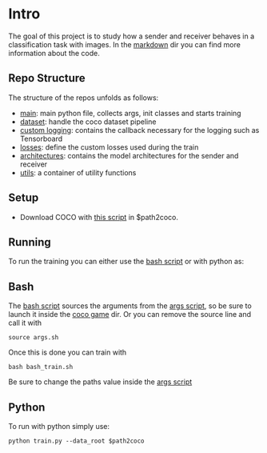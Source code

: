 # Intro

The goal of this project is to study how a sender and receiver behaves in a classification task with images. 
In the [markdown](markdowns) dir you can find more information about the code.


## Repo Structure

The structure of the repos unfolds as follows:

- [main](train.py): main python file, collects args, init classes and starts training
- [dataset](dataset.py): handle the coco dataset pipeline
- [custom logging](custom_callbacks.py): contains the callback necessary for the logging such as Tensorboard
- [losses](losses.py): define the custom losses used during the train
- [architectures](archs): contains the model architectures for the sender and receiver
- [utils](utils): a container of utility functions

## Setup

- Download COCO with [this script](https://gist.github.com/mkocabas/a6177fc00315403d31572e17700d7fd9) in $path2coco.

## Running

To run the training you can either use the [bash script](bash_train.sh)  or with python as:

## Bash 

The [bash script](bash_train.sh) sources the arguments from the [args script](args.sh), so be sure to launch it inside the [coco game](./) dir.
Or you can remove the source line and call it with
```shell
source args.sh
```
Once this is done you can train with 
```shell
bash bash_train.sh
```

Be sure to change the paths value inside the [args script](args.sh)

## Python 
To run with python simply use:
```shell
python train.py --data_root $path2coco
```